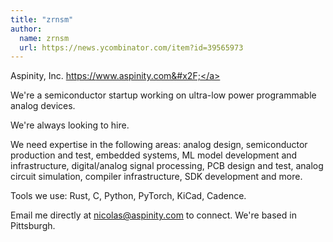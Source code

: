 ```yaml
---
title: "zrnsm"
author:
  name: zrnsm
  url: https://news.ycombinator.com/item?id=39565973
---
```

Aspinity, Inc. <a href="https:&#x2F;&#x2F;www.aspinity.com&#x2F;" rel="nofollow">https:&#x2F;&#x2F;www.aspinity.com&#x2F;</a>

We&#x27;re a semiconductor startup working on ultra-low power programmable analog devices.

We&#x27;re always looking to hire.

We need expertise in the following areas: analog design, semiconductor production and test, embedded systems, ML model development and infrastructure, digital&#x2F;analog signal processing, PCB design and test, analog circuit simulation, compiler infrastructure, SDK development and more.

Tools we use: Rust, C, Python, PyTorch, KiCad, Cadence.

Email me directly at nicolas@aspinity.com to connect. We&#x27;re based in Pittsburgh.
